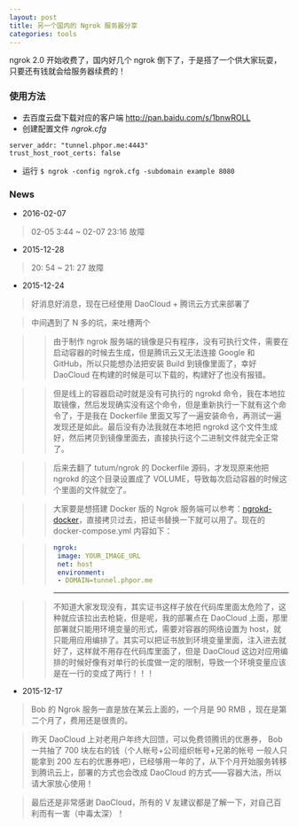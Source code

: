```yaml
---
layout: post
title: 另一个国内的 Ngrok 服务器分享
categories: tools
---
```


ngrok 2.0 开始收费了，国内好几个 ngrok 倒下了，于是搭了一个供大家玩耍，只要还有钱就会给服务器续费的！

### 使用方法

- 去百度云盘下载对应的客户端 <a href="http://pan.baidu.com/s/1bnwROLL" target="_blank">http://pan.baidu.com/s/1bnwROLL</a>
- 创建配置文件 *ngrok.cfg*

```
server_addr: "tunnel.phpor.me:4443"
trust_host_root_certs: false
```

- 运行 `$ ngrok -config ngrok.cfg -subdomain example 8080`

### News

* 2016-02-07

> 02-05 3:44 ~ 02-07 23:16 故障

* 2015-12-28

> 20: 54 ~ 21: 27 故障

* 2015-12-24

> 好消息好消息，现在已经使用 DaoCloud + 腾讯云方式来部署了

> 中间遇到了 N 多的坑，来吐槽两个

>> 由于制作 ngrok 服务端的镜像是只有程序，没有可执行文件，需要在启动容器的时候去生成，但是腾讯云又无法连接 Google 和 GitHub，所以只能想办法把安装 Build 到镜像里面了，幸好 DaoCloud 在构建的时候是可以下载的，构建好了也没有报错。

>> 但是线上的容器启动时就是没有可执行的 ngrokd 命令，我在本地拉取镜像，然后发现确实没有这个命令，但是重新执行一下就有这个命令了，于是我在 Dockerfile 里面又写了一遍安装命令，再测试一遍发现还是如此。最后没有办法我就在本地把 ngrokd 这个文件生成好，然后拷贝到镜像里面去，直接执行这个二进制文件就完全正常了。

>> 后来去翻了 tutum/ngrok 的 Dockerfile 源码，才发现原来他把 ngrokd 的这个目录设置成了 VOLUME，导致每次启动容器的时候这个里面的文件就空了。

>> 大家要是想搭建 Docker 版的 Ngrok 服务端可以参考：[ngrokd-docker](https://github.com/dcb9/docker/tree/master/ngrok-server)，直接拷贝过去，把证书替换一下就可以用了。现在的 docker-compose.yml 内容如下：

>> ```yml
>> ngrok:
>>  image: YOUR_IMAGE_URL
>>  net: host
>>  environment:
>>  - DOMAIN=tunnel.phpor.me
>> ```

>> -------------------

>> 不知道大家发现没有，其实证书这样子放在代码库里面太危险了，这种就应该拉出去枪毙，但是呢，我的部署点在 DaoCloud 上面，那里部署就只能用环境变量的形式，需要对容器的网络设置为 host，就只能用应用编排了。其实可以把证书放到环境变量里面，注入进去就好了，这样就不用存在代码库里面了，但是 DaoCloud 这边对应用编排的时候好像有对单行的长度做一定的限制，导致一个环境变量应该是在一行的变成了两行！！！

* 2015-12-17

> Bob 的 Ngrok 服务一直是放在某云上面的，一个月是 90 RMB ，现在是第二个月了，费用还是很贵的。

> 昨天 DaoCloud 上对老用户年终大回馈，可以免费领腾讯的优惠券， Bob 一共抽了 700 块左右的钱（个人帐号+公司组织帐号+兄弟的帐号 一般人只能拿到 200 左右的优惠券吧），已经够用一年的了，从下个月开始服务转移到腾讯云上，部署的方式也会改成 DaoCloud 的方式——容器大法，所以请大家放心使用！

> 最后还是非常感谢 DaoCloud，所有的 V 友建议都是了解一下，对自己百利而有一害（中毒太深）！
